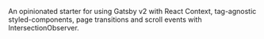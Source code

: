 An opinionated starter for using Gatsby v2 with React Context, tag-agnostic styled-components, page transitions and scroll events with IntersectionObserver.

